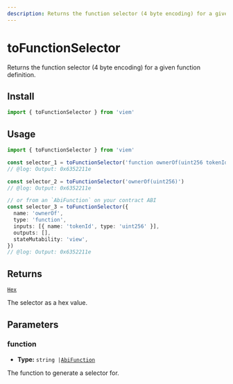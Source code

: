 ```yaml
---
description: Returns the function selector (4 byte encoding) for a given function definition.
---
```


# toFunctionSelector

Returns the function selector (4 byte encoding) for a given function definition.

## Install

```ts
import { toFunctionSelector } from 'viem'
```

## Usage

```ts twoslash
import { toFunctionSelector } from 'viem'

const selector_1 = toFunctionSelector('function ownerOf(uint256 tokenId)')
// @log: Output: 0x6352211e

const selector_2 = toFunctionSelector('ownerOf(uint256)')
// @log: Output: 0x6352211e

// or from an `AbiFunction` on your contract ABI
const selector_3 = toFunctionSelector({
  name: 'ownerOf',
  type: 'function',
  inputs: [{ name: 'tokenId', type: 'uint256' }],
  outputs: [],
  stateMutability: 'view',
})
// @log: Output: 0x6352211e
```

## Returns

[`Hex`](/docs/glossary/types#hex)

The selector as a hex value.

## Parameters

### function

- **Type:** `string |`[`AbiFunction`](https://abitype.dev/api/types#abifunction)

The function to generate a selector for.

